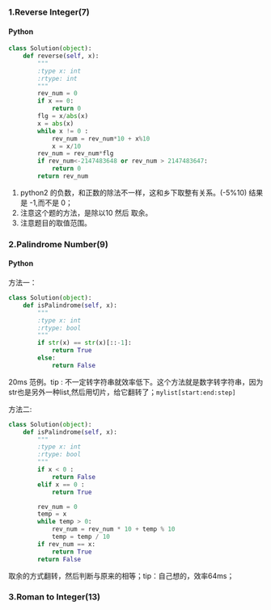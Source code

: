 ### 1.Reverse Integer(7)

#### Python
```python
class Solution(object):
    def reverse(self, x):
        """
        :type x: int
        :rtype: int
        """
        rev_num = 0
        if x == 0:
            return 0
        flg = x/abs(x)
        x = abs(x)
        while x != 0 :
            rev_num = rev_num*10 + x%10
            x = x/10
        rev_num = rev_num*flg
        if rev_num<-2147483648 or rev_num > 2147483647:
            return 0
        return rev_num
```
1. python2 的负数，和正数的除法不一样，这和乡下取整有关系。(-5%10) 结果是 -1,而不是 0；
2. 注意这个题的方法，是除以10 然后 取余。
3. 注意题目的取值范围。

### 2.Palindrome Number(9)
#### Python
方法一：
```python
class Solution(object):
    def isPalindrome(self, x):
        """
        :type x: int
        :rtype: bool
        """
        if str(x) == str(x)[::-1]:
            return True
        else:
            return False
```
20ms 范例。tip : 不一定转字符串就效率低下。这个方法就是数字转字符串，因为str也是另外一种list,然后用切片，给它翻转了；```mylist[start:end:step]```

方法二:
```python
class Solution(object):
    def isPalindrome(self, x):
        """
        :type x: int
        :rtype: bool
        """
        if x < 0 :
            return False
        elif x == 0 :
            return True

        rev_num = 0
        temp = x
        while temp > 0:
            rev_num = rev_num * 10 + temp % 10
            temp = temp / 10
        if rev_num == x:
            return True
        return False
```
取余的方式翻转，然后判断与原来的相等；tip：自己想的，效率64ms；

### 3.Roman to Integer(13)
